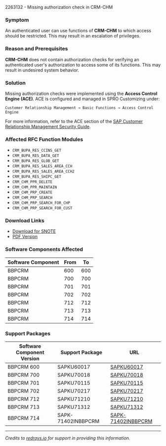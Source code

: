 2263132 - Missing authorization check in CRM-CHM

### Symptom

An authenticated user can use functions of **CRM-CHM** to which access should be restricted. This may result in an escalation of privileges.

### Reason and Prerequisites

**CRM-CHM** does not contain authorization checks for verifying an authenticated user's authorization to access some of its functions. This may result in undesired system behavior.

### Solution

Missing authorization checks were implemented using the **Access Control Engine (ACE)**. ACE is configured and managed in SPRO Customizing under:
```
Customer Relationship Management → Basic Functions → Access Control Engine
```
For more information, refer to the ACE section of the [SAP Customer Relationship Management Security Guide](https://me.sap.com/servicessupport/knowledge/CRM-CHM-security-guide).

### Affected RFC Function Modules

- `CRM_BUPA_RES_CCINS_GET`
- `CRM_BUPA_RES_DATA_GET`
- `CRM_BUPA_RES_GLOB_GET`
- `CRM_BUPA_RES_SALES_AREA_CCH`
- `CRM_BUPA_RES_SALES_AREA_CCH2`
- `CRM_BUPA_RES_SHIPC_GET`
- `CRM_CHM_PPR_DELETE`
- `CRM_CHM_PPR_MAINTAIN`
- `CRM_CHM_PRP_CREATE`
- `CRM_CHM_PRP_SEARCH`
- `CRM_CHM_PRP_SEARCH_FOR_CHP`
- `CRM_CHM_PRP_SEARCH_FOR_CUST`

### Download Links

- [Download for SNOTE](https://notesdownloads.sap.com/note/0040000013391852017)
- [PDF Version](https://userapps.support.sap.com/sap/support/sfm/notes/print/0002263132?language=en-US&token=E6CC896EBDA7BA67D66B602C2679DDED)

### Software Components Affected

| Software Component | From | To |
|--------------------|------|----|
| BBPCRM             | 600  | 600|
| BBPCRM             | 700  | 700|
| BBPCRM             | 701  | 701|
| BBPCRM             | 702  | 702|
| BBPCRM             | 712  | 712|
| BBPCRM             | 713  | 713|
| BBPCRM             | 714  | 714|

### Support Packages

| Software Component Version | Support Package         | URL                                       |
|----------------------------|-------------------------|-------------------------------------------|
| BBPCRM 600                 | SAPKU60017              | [SAPKU60017](https://me.sap.com/supportpackage/SAPKU60017) |
| BBPCRM 700                 | SAPKU70018              | [SAPKU70018](https://me.sap.com/supportpackage/SAPKU70018) |
| BBPCRM 701                 | SAPKU70115              | [SAPKU70115](https://me.sap.com/supportpackage/SAPKU70115) |
| BBPCRM 702                 | SAPKU70217              | [SAPKU70217](https://me.sap.com/supportpackage/SAPKU70217) |
| BBPCRM 712                 | SAPKU71210              | [SAPKU71210](https://me.sap.com/supportpackage/SAPKU71210) |
| BBPCRM 713                 | SAPKU71312              | [SAPKU71312](https://me.sap.com/supportpackage/SAPKU71312) |
| BBPCRM 714                 | SAPK-71402INBBPCRM      | [SAPK-71402INBBPCRM](https://me.sap.com/supportpackage/SAPK-71402INBBPCRM) |

---

*Credits to [redrays.io](https://redrays.io) for support in providing this information.*